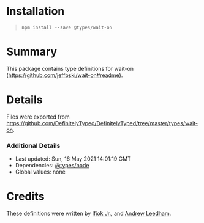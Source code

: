 # Installation
> `npm install --save @types/wait-on`

# Summary
This package contains type definitions for wait-on (https://github.com/jeffbski/wait-on#readme).

# Details
Files were exported from https://github.com/DefinitelyTyped/DefinitelyTyped/tree/master/types/wait-on.

### Additional Details
 * Last updated: Sun, 16 May 2021 14:01:19 GMT
 * Dependencies: [@types/node](https://npmjs.com/package/@types/node)
 * Global values: none

# Credits
These definitions were written by [Ifiok Jr.](https://github.com/ifiokjr), and [Andrew Leedham](https://github.com/AndrewLeedham).
